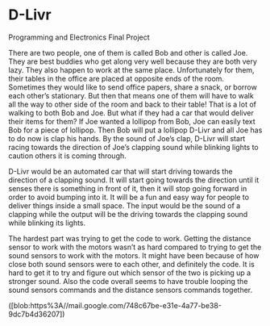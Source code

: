 # D-Livr
Programming and Electronics Final Project

There are two people, one of them is called Bob and other is called Joe. They are best buddies who get along very well because they are both very lazy. They also happen to work at the same place. Unfortunately for them, their tables in the office are placed at opposite ends of the room. Sometimes they would like to send office papers, share a snack, or borrow each other’s stationary. But then that means one of them will have to walk all the way to other side of the room and back to their table! That is a lot of walking to both Bob and Joe. But what if they had a car that would deliver their items for them? If Joe wanted a lollipop from Bob, Joe can easily text Bob for a piece of lollipop. Then Bob will put a lollipop D-Livr and all Joe has to do now is clap his hands. By the sound of Joe’s clap, D-Livr will start racing towards the direction of Joe’s clapping sound while blinking lights to caution others it is coming through.

D-Livr would be an automated car that will start driving towards the direction of a clapping sound. It will start going towards the direction until it senses there is something in front of it, then it will stop going forward in order to avoid bumping into it. It will be a fun and easy way for people to deliver things inside a small space. The input would be the sound of a clapping while the output will be the driving towards the clapping sound while blinking its lights.

The hardest part was trying to get the code to work. Getting the distance sensor to work with the motors wasn’t as hard compared to trying to get the sound sensors to work with the motors. It might have been because of how close both sound sensors were to each other, and definitely the code. It is hard to get it to try and figure out which sensor of the two is picking up a stronger sound. Also the code overall seems to have trouble looping the sound sensors commands and the distance sensors commands together.

([blob:https%3A//mail.google.com/748c67be-e31e-4a77-be38-9dc7b4d36207])

